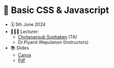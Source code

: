 # 📝 Basic CSS & Javascript
- 🗓️ 5th June 2024
- 👩🏻‍🏫 Lecturer:
  - [Chotanansub Sophaken](https://github.com/ChotanansubSoph) (TA)
  - Dr.Piyanit Wepulanon  (Instructors)
- 📚 Slides
  - [Canva]()
  - [Pdf]()
